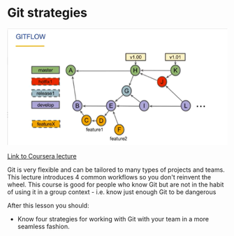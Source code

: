 # Git strategies

![Diagram of Gitflow](../images/3c50c2d4bb542dafb3c74ba45eaeb0d59f7ef47f1a80e74407f793ceda01e17a.png)

[Link to Coursera lecture](https://www.coursera.org/lecture/version-control-with-git/git-workflows-JdGxA)

Git is very flexible and can be tailored to many types of projects and teams. This lecture introduces 4 common workflows so you don't reinvent the wheel. This course is good for people who know Git but are not in the habit of using it in a group context - i.e. know just enough Git to be dangerous

After this lesson you should:

- Know four strategies for working with Git with your team in a more seamless fashion.
